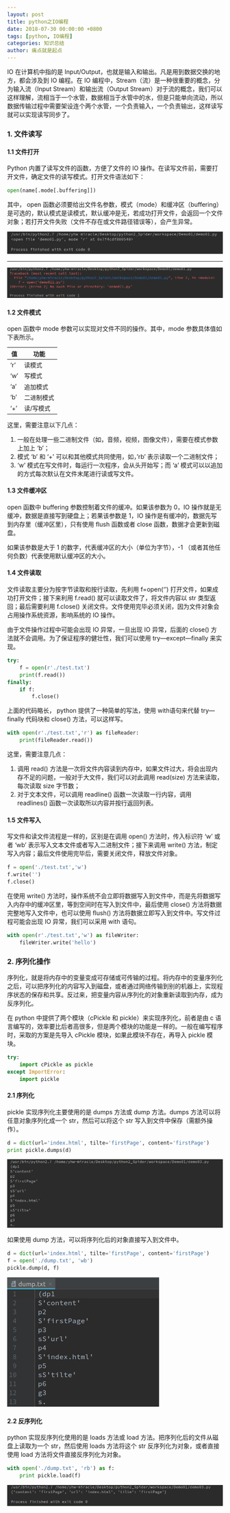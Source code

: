 ```yaml
---
layout: post
title: python之IO编程
date: 2018-07-30 00:00:00 +0800
tags: [python, IO编程]
categories: 知识总结
author: 痛点就是起点
---
```

IO 在计算机中指的是 Input/Output，也就是输入和输出。凡是用到数据交换的地方，都会涉及到 IO 编程。在 IO 编程中，Stream（流）是一种很重要的概念，分为输入流（Input Stream）和输出流（Output Stream）对于流的概念，我们可以这样理解，流相当于一个水管，数据相当于水管中的水，但是只能单向流动，所以数据传输过程中需要架设连个两个水管，一个负责输入，一个负责输出，这样读写就可以实现读写同步了。

### 1. 文件读写
#### 1.1 文件打开
Python 内置了读写文件的函数，方便了文件的 IO 操作。在读写文件前，需要打开文件，确定文件的读写模式。打开文件语法如下：

```python
open(name[.mode[.buffering]])
```

其中， open 函数必须要给出文件名参数，模式（mode）和缓冲区（buffering）是可选的，默认模式是读模式，默认缓冲是无，若成功打开文件，会返回一个文件对象；若打开文件失败（文件不存在或文件路径错误等），会产生异常。

![](/images/2018/Screenshot%20from%202018-07-30%2014-00-41.png)
___
![](/images/2018/Screenshot%20from%202018-07-30%2014-01-20.png)

#### 1.2 文件模式
open 函数中 mode 参数可以实现对文件不同的操作。其中，mode 参数具体值如下表所示。

| 值	 | 功能 |
| ------ | ------ |
| ‘r’ | 读模式 |
| ‘w’ | 写模式 |
| ‘a’ | 追加模式 |
| ‘b’ | 二进制模式 |
| ‘+’ | 读/写模式 |

这里，需要注意以下几点：

1. 一般在处理一些二进制文件（如，音频，视频，图像文件），需要在模式参数上加上 ‘b’；
2. 模式 ‘b’ 和 ‘+’ 可以和其他模式共同使用，如，’rb’ 表示读取一个二进制文件；
3. ‘w’ 模式在写文件时，每运行一次程序，会从头开始写；而 ‘a’ 模式可以以追加的方式每次默认在文件末尾进行读或写文件。

#### 1.3 文件缓冲区
open 函数中 buffering 参数控制着文件的缓冲。如果该参数为 0，IO 操作就是无缓冲，数据是直接写到硬盘上；若果该参数是 1，IO 操作是有缓冲的，数据先写到内存里（缓冲区里），只有使用 flush 函数或者 close 函数，数据才会更新到磁盘。

如果该参数是大于 1 的数字，代表缓冲区的大小（单位为字节），-1 （或者其他任何负数）代表使用默认缓冲区的大小。

#### 1.4 文件读取
文件读取主要分为按字节读取和按行读取，先利用 f=open(‘’) 打开文件，如果成功打开文件；接下来利用 f.read() 就可以读取文件了，将文件内容以 str 类型返回；最后需要利用 f.close() 关闭文件。文件使用完毕必须关闭，因为文件对象会占用操作系统资源，影响系统的 IO 操作。

由于文件操作过程中可能会出现 IO 异常，一旦出现 IO 异常，后面的 close() 方法就不会调用。为了保证程序的健壮性，我们可以使用 try—except—finally 来实现。

```python
try:
    f = open(r'./test.txt')
    print(f.read())
finally:
    if f:
        f.close()
```

上面的代码略长， python 提供了一种简单的写法，使用 with语句来代替 try—finally 代码块和 close() 方法，可以这样写。

```python
with open(r'./test.txt','r') as fileReader:
    print(fileReader.read())
```

这里，需要注意几点：

1. 调用 read() 方法是一次将文件内容读到内存中，如果文件过大，将会出现内存不足的问题，一般对于大文件，我们可以对此调用 read(size) 方法来读取，每次读取 size 字节数；
2. 对于文本文件，可以调用 readline() 函数一次读取一行内容，调用 readlines() 函数一次读取所以内容并按行返回列表。

#### 1.5 文件写入
写文件和读文件流程是一样的，区别是在调用 open() 方法时，传入标识符 ‘w’ 或者 ‘wb’ 表示写入文本文件或者写入二进制文件；接下来调用 write() 方法，制定写入内容；最后文件使用完毕后，需要关闭文件，释放文件对象。

```python
f = open('./test.txt','w')
f.write('')
f.close()
```

在使用 write() 方法时，操作系统不会立即将数据写入到文件中，而是先将数据写入内存中的缓冲区里，等到空间时在写入到文件中，最后使用 close() 方法将数据完整地写入文件中，也可以使用 flush() 方法将数据立即写入到文件中。写文件过程可能会出现 IO 异常，我们可以采用 with 语句。

```python
with open(r'./test.txt','w') as fileWriter:
    fileWriter.write('hello')
```

### 2. 序列化操作
序列化，就是将内存中的变量变成可存储或可传输的过程。将内存中的变量序列化之后，可以把序列化的内容写入到磁盘，或者通过网络传输到别的机器上，实现程序状态的保存和共享。反过来，把变量内容从序列化的对象重新读取到内存，成为反序列化。

在 python 中提供了两个模块（cPickle 和 pickle）来实现序列化，前者是由 c 语言编写的，效率要比后者高很多，但是两个模块的功能是一样的。一般在编写程序时，采取的方案是先导入 cPickle 模块，如果此模块不存在，再导入 pickle 模块。

```python
try:
    import cPickle as pickle
except ImportError:
    import pickle
```

#### 2.1 序列化
pickle 实现序列化主要使用的是 dumps 方法或 dump 方法。dumps 方法可以将任意对象序列化成一个 str，然后可以将这个 str 写入到文件中保存（需额外操作）。

```python
d = dict(url='index.html', tilte='firstPage', content='firstPage')
print pickle.dumps(d)
```

![](/images/2018/Screenshot%20from%202018-07-30%2015-20-24.png)

如果使用 dump 方法，可以将序列化后的对象直接写入到文件中。

```python
d = dict(url='index.html', tilte='firstPage', content='firstPage')
f = open('./dump.txt', 'wb')
pickle.dump(d, f)
```

![](/images/2018/Screenshot%20from%202018-07-30%2015-21-29.png)


#### 2.2 反序列化
python 实现反序列化使用的是 loads 方法或 load 方法。把序列化后的文件从磁盘上读取为一个 str，然后使用 loads 方法将这个 str 反序列化为对象，或者直接使用 load 方法将文件直接反序列化为对象。

```python
with open('./dump.txt', 'rb') as f:
    print pickle.load(f)
```

![](/images/2018/Screenshot%20from%202018-07-30%2015-28-08.png)
